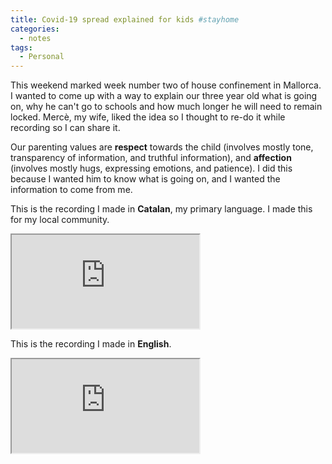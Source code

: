```yaml
---
title: Covid-19 spread explained for kids #stayhome
categories:
  - notes
tags:
  - Personal
---
```

This weekend marked week number two of house confinement in Mallorca. I wanted to come up with a way to explain our
three year old what is going on, why he can't go to schools and how much longer he will need to remain locked. Mercè, my
wife, liked the idea so I thought to re-do it while recording so I can share it. 
<!-- more -->

Our parenting values are **respect** towards the child (involves mostly tone, transparency of information, and truthful
information), and **affection** (involves mostly hugs, expressing emotions, and patience). I did this because I wanted
him to know what is going on, and I wanted the information to come from me. 

This is the recording I made in **Catalan**, my primary language. I made this for my local community.

<div class="video-wrapper"><iframe allowfullscreen src='https://invidious.snopyta.org/embed/uIk9Bba06Ak' ></iframe></div>

This is the recording I made in **English**.

<div class="video-wrapper"><iframe allowfullscreen src='https://invidious.snopyta.org/embed/1Fqle3BH6Ec' ></iframe></div>
